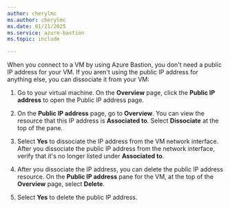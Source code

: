 ```yaml
---
author: cherylmc
ms.author: cherylmc
ms.date: 01/21/2025
ms.service: azure-bastion
ms.topic: include

---
```


When you connect to a VM by using Azure Bastion, you don't need a public IP address for your VM. If you aren't using the public IP address for anything else, you can dissociate it from your VM:

1. Go to your virtual machine. On the **Overview** page, click the **Public IP address** to open the Public IP address page.

1. On the **Public IP address** page, go to **Overview**. You can view the resource that this IP address is **Associated to**. Select **Dissociate** at the top of the pane.

1. Select **Yes** to dissociate the IP address from the VM network interface. After you dissociate the public IP address from the network interface, verify that it's no longer listed under **Associated to**.

1. After you dissociate the IP address, you can delete the public IP address resource. On the **Public IP address** pane for the VM, at the top of the **Overview** page, select **Delete**.

1. Select **Yes** to delete the public IP address.
